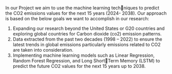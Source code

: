 In our Project we aim to use the machine learning techniques to predict the CO2 emissions values for the next 15
years (2024- 2038). Our approach is based on the below goals
we want to accomplish in our research:
  1. Expanding our research beyond the United States or G20 countries and exploring global countries for Carbon dioxide (co2) emission patterns.
  2. Data extracted from the past two decades (1998 – 2022) to ensure the latest trends in global emissions particularly emissions related to CO2 are taken into consideration.
  3. Implementing machine learning models such as Linear Regression, Random Forest Regression, and Long ShortTerm Memory (LSTM) to predict the future CO2 values for the next 15 years up to 2038.
